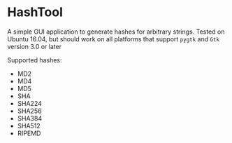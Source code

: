 # HashTool

A simple GUI application to generate hashes for arbitrary strings. Tested on
Ubuntu 16.04, but should work on all platforms that support `pygtk` and `Gtk`
version 3.0 or later

Supported hashes:
  * MD2
  * MD4
  * MD5
  * SHA
  * SHA224
  * SHA256
  * SHA384
  * SHA512
  * RIPEMD

